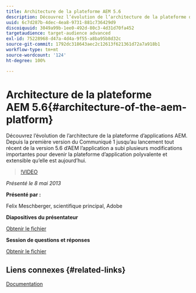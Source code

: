 ```yaml
---
title: Architecture de la plateforme AEM 5.6
description: Découvrez l’évolution de l’architecture de la plateforme d’applications AEM. Depuis la première version du Communiqué 1 jusqu’au lancement tout récent de la version 5.6 d’AEM, l’application a subi plusieurs modifications pour devenir la plateforme d’application polyvalente et extensible qu’elle est aujourd’hui.
uuid: 6c7d287b-4dec-4ea8-9731-881c736429d9
discoiquuid: 3049a99b-1ee0-492d-80c3-4d31d70fa452
targetaudience: target-audience advanced
exl-id: 75228968-d47a-4d4a-9f55-a8ba95b8d32c
source-git-commit: 1792dc318643aec2c12613f621361d72a7a918b1
workflow-type: tm+mt
source-wordcount: '124'
ht-degree: 100%

---
```


# Architecture de la plateforme AEM 5.6{#architecture-of-the-aem-platform}

Découvrez l’évolution de l’architecture de la plateforme d’applications AEM. Depuis la première version du Communiqué 1 jusqu’au lancement tout récent de la version 5.6 d’AEM l’application a subi plusieurs modifications importantes pour devenir la plateforme d’application polyvalente et extensible qu’elle est aujourd’hui.

>[!VIDEO](https://video.tv.adobe.com/v/19575/?quality=9)

*Présenté le 8 mai 2013*

**Présenté par :**

Felix Meschberger, scientifique principal, Adobe

**Diapositives du présentateur**

[Obtenir le fichier](assets/20130508-aem56-architecture.pdf)

**Session de questions et réponses**

[Obtenir le fichier](assets/questionsanswers-aem56-architecture.pdf)

## Liens connexes {#related-links}

[Documentation](https://docs.adobe.com/docs/en/cq/5-6-1/exploring/introduction.html?wcmmode=disabled)

<!--
[Get back to the Overview](https://helpx.adobe.com/experience-manager/kt/eseminars/gems/aem-index.html)
-->
